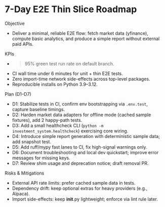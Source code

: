 # 7-Day E2E Thin Slice Roadmap

Objective
- Deliver a minimal, reliable E2E flow: fetch market data (yfinance), compute basic analytics, and produce a simple report without external paid APIs.

KPIs
- >95% green test run rate on default branch.
- CI wall time under 6 minutes for unit + thin E2E tests.
- Zero import-time network side-effects across top-level packages.
- Reproducible installs on Python 3.9–3.12.

Plan (D1–D7)
- D1: Stabilize tests in CI, confirm env bootstrapping via `.env.test`, capture baseline timings.
- D2: Harden market data adapters for offline mode (cached sample fixtures), add 2 happy-path tests.
- D3: Add a small healthcheck CLI (`python -m investment_system.healthcheck`) exercising core wiring.
- D4: Introduce simple report generation with deterministic sample data; add snapshot test.
- D5: Add ruff/mypy fast lanes to CI, fix high-signal warnings only.
- D6: Document troubleshooting and local dev quickstart; improve error messages for missing keys.
- D7: Review shim usage and deprecation notice; draft removal PR.

Risks & Mitigations
- External API rate limits: prefer cached sample data in tests.
- Dependency drift: keep optional extras for heavy providers (e.g., Alpaca).
- Import side-effects: keep __init__.py lightweight; enforce via lint rule later.
